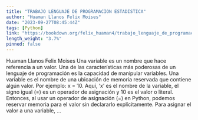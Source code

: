 ```yaml
---
title: "TRABAJO LENGUAJE DE PROGRAMACION ESTADISTICA"
author: "Huaman Llanos Felix Moises"
date: "2023-09-27T08:45:44Z"
tags: [Python]
link: "https://bookdown.org/felix_huaman4/trabajo_lenguaje_de_programacion_estadistica/"
length_weight: "3.7%"
pinned: false
---
```


Huaman Llanos Felix Moises Una variable es un nombre que hace referencia a un valor. Una de las características más poderosas de un lenguaje de programación es la capacidad de manipular variables. Una variable es el nombre de una ubicación de memoria reservada que contiene algún valor. Por ejemplo: x = 10. Aquí, ‘x’ es el nombre de la variable, el signo igual (=) es un operador de asignación y 10 es el valor o literal. Entonces, al usar un operador de asignación (=) en Python, podemos reservar memoria para el valor sin declararlo explícitamente. Para asignar el valor a una variable, ...

